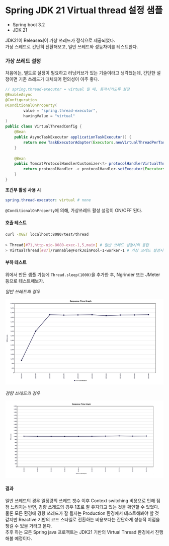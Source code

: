 # Spring JDK 21 Virtual thread 설정 샘플

- Spring boot 3.2
- JDK 21

JDK21이 Release되어 가상 쓰레드가 정식으로 제공되었다.   
가상 스레드로 간단히 전환해보고, 일반 쓰레드와 성능차이를 테스트한다.   

### 가상 쓰레드 설정

처음에는, 별도로 설정이 필요하고 러닝커브가 있는 기술이라고 생각했는데, 간단한 설정이면 기존 쓰레드가 대체되어 편의성이 아주 좋다.   

```java
// spring.thread-executor = virtual 일 때, 동작시키도록 설정
@EnableAsync
@Configuration
@ConditionalOnProperty(
        value = "spring.thread-executor",
        havingValue = "virtual"
)
public class VirtualThreadConfig {
    @Bean
    public AsyncTaskExecutor applicationTaskExecutor() {
        return new TaskExecutorAdapter(Executors.newVirtualThreadPerTaskExecutor());
    }

    @Bean
    public TomcatProtocolHandlerCustomizer<?> protocolHandlerVirtualThreadExecutorCustomizer() {
        return protocolHandler -> protocolHandler.setExecutor(Executors.newVirtualThreadPerTaskExecutor());
    }
}
```

**조건부 활성 사용 시**
```yaml
spring.thread-executor: virtual # none
```

`@ConditionalOnProperty`에 의해, 가상쓰레드 활성 설정이 ON/OFF 된다.   

#### 호출 테스트

```bash
curl -XGET localhost:8080/test/thread

> Thread[#71,http-nio-8080-exec-1,5,main] # 일반 쓰레드 설정시의 응답
> VirtualThread[#87]/runnable@ForkJoinPool-1-worker-1 # 가상 쓰레드 설정시의 응답
```

#### 부하 테스트

위에서 만든 샘플 기능에 `Thread.sleep(1000)`을 추가한 후, Ngrinder 또는 JMeter 등으로 테스트해보자.   

*일반 쓰레드의 경우*

![img.png](img.png)

*경량 쓰레드의 경우*

![img_1.png](img_1.png)

#### 결과 

일반 쓰레드의 경우 일정량의 쓰레드 갯수 이후 Context switching 비용으로 인해 점점 느려지는 반면, 경량 쓰레드의 경우 1초로 잘 유지되고 있는 것을 확인할 수 있었다.   
물론 모든 환경에 경량 쓰레드가 잘 될지는 Production 환경에서 테스트해봐야 할 것 같지만 Reactive 기반의 코드 스타일로 전환하는 비용보다는 간단하게 성능적 이점을 챙길 수 있을 거라고 본다.   
추후 하는 모든 Spring java 프로젝트는 JDK21 기반의 Virtual Thread 환경에서 진행해볼 예정이다. 